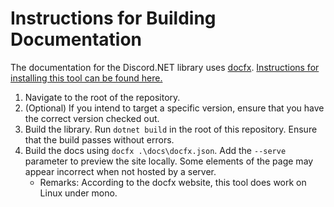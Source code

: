 # Instructions for Building Documentation

The documentation for the Discord.NET library uses [docfx][docfx-main]. [Instructions for installing this tool can be found here.][docfx-installing]

1. Navigate to the root of the repository.
2. (Optional) If you intend to target a specific version, ensure that you
have the correct version checked out.
3. Build the library. Run `dotnet build` in the root of this repository.
 Ensure that the build passes without errors.
4. Build the docs using `docfx .\docs\docfx.json`. Add the `--serve` parameter
to preview the site locally. Some elements of the page may appear incorrect
when not hosted by a server.
      - Remarks: According to the docfx website, this tool does work on Linux under mono.

[docfx-main]: https://dotnet.github.io/docfx/
[docfx-installing]: https://dotnet.github.io/docfx/tutorial/docfx_getting_started.html
